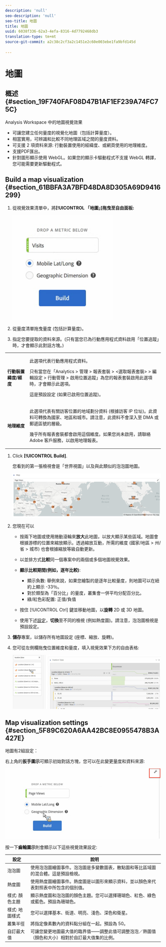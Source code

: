 ```yaml
---
description: 'null'
seo-description: 'null'
seo-title: 地圖
title: 地圖
uuid: 6038f336-62a3-4efa-8316-4d7792468db3
translation-type: tm+mt
source-git-commit: a2c38c2cf3a2c1451e2c60e003ebe1fa9bfd145d

---
```



# 地圖

## 概述 {#section_19F740FAF08D47B1AF1EF239A74FC75C}

Analysis Workspace 中的地圖視覺效果

* 可讓您建立任何量度的視覺化地圖（包括計算量度）。
* 相當實用，可辨識和比較不同地理區域之間的量度資料。
* 可支援 2 項資料來源: 行動裝置使用的經緯度、或網頁使用的地理維度。
* 支援PDF匯出。
* 針對圖形顯示使用 WebGL。如果您的顯示卡驅動程式不支援 WebGL 轉譯，您可能需要更新驅動程式。

## Build a map visualization {#section_61BBFA3A7BFD48DA8D305A69D9416299}

1. 從視覺效果清單中，將&#x200B;**[!UICONTROL 「地圖」]拖曳至自由面板:**

   ![](assets/map-viz1.png)

1. 從量度清單拖曳量度 (包括計算量度)。
1. 指定您要提取的資料來源。(只有當您已為行動應用程式資料啟用「位置追蹤」時，才會顯示此對話方塊。)

<table id="table_CD54B433464B4282A7524FB187016C47"> 
 <tbody> 
  <tr> 
   <td colname="col1"> <p><b>行動裝置緯度/經度</b> </p> </td> 
   <td colname="col2"> <p>此選項代表行動應用程式資料。 </p> <p>只有當您在<span class="ignoretag"><span class="uicontrol">「Analytics</span> &gt; <span class="uicontrol">管理</span> &gt; <span class="uicontrol">報表套裝</span> &gt; <span class="uicontrol">&lt;選取報表套裝&gt;</span> &gt; <span class="uicontrol">編輯設定</span> &gt; <span class="uicontrol">行動管理</span> &gt; <span class="uicontrol">啟用位置追蹤」</span></span>為您的報表套裝啟用此選項時，才會顯示此選項。 </p> <p>這是預設設定 (如果已啟用位置追蹤)。 </p> </td> 
  </tr> 
  <tr> 
   <td colname="col1"> <p><b>地理維度</b> </p> </td> 
   <td colname="col2"> <p>此選項代表有關訪客位置的地域劃分資料 (根據訪客 IP 位址)。此資料可轉換為國家、地區和城市。請注意，此資料不會深入至 DMA 或郵遞區號的層級。 </p> <p>幾乎所有報表套裝都會啟用這個維度。如果您尚未啟用，請聯絡 Adobe 客戶服務，以啟用地理報表。 </p> </td> 
  </tr> 
 </tbody> 
</table>

1. Click **[!UICONTROL Build]**.

   您看到的第一張檢視會是「世界視圖」以及與此類似的泡泡圖地圖。

   ![](assets/bubble-world-view.png)

1. 您現在可以

   * 按兩下地圖或使用捲動滾輪來&#x200B;**放大**&#x200B;此地圖，以放大顯示某些區域。地圖會根據游標的位置來縮放顯示。透過縮放互動，所需的維度 (國家/地區 &gt; 州/省 &gt; 城市) 也會根據縮放等級自動更新。
   * 以並排方式&#x200B;**比較**&#x200B;同一個專案中的兩個或多個地圖視覺效果。
   * **顯示比較期間(例如，逐年比較)**:

      * 顯示負數: 舉例來說，如果您繪製的是逐年比較量度，則地圖可以在紐約上顯示 -33％。
      * 對於類型為「百分比」的量度，叢集會一併平均分配百分比。
      * 綠/紅色彩配置: 正值/負值
   * 按住 [!UICONTROL Ctrl] 鍵並移動地圖，以&#x200B;**旋轉** 2D 或 3D 地圖。

   * 使用下述[設定](../../../analyze/analysis-workspace/visualizations/map-visualization.md#section_5F89C620A6AA42BC8E0955478B3A427E)，**切換**&#x200B;至不同的檢視 (例如熱度圖)。請注意，泡泡圖檢視是預設設定。


1. **儲存**&#x200B;專案，以儲存所有地圖設定 (座標、縮放、旋轉)。
1. 您可從左側欄拖曳位置維度和量度，填入視覺效果下方的自由表格:

   ![](assets/location-dimensions.png)

## Map visualization settings {#section_5F89C620A6AA42BC8E0955478B3A427E}

地圖有2組設定：

右上角的&#x200B;**扳手圖示**&#x200B;可顯示初始對話方塊，您可以在此變更量度和資料來源:

![](assets/map-wrench.png)

按一下&#x200B;**齒輪圖示**&#x200B;則會顯示以下這些視覺效果設定:

| 設定 | 說明 |
|--- |--- |
| 泡泡圖 | 使用泡泡圖繪圖事件。泡泡圖是多變數圖表，散點圖和等比區域圖的混合體。這是預設檢視。 |
| 熱度圖 | 使用熱度圖繪圖事件。熱度圖是以圖形來顯示資料，並以顏色來代表對照表中所包含的個別值。 |
| 樣式: 顏色主題 | 顯示熱度圖和泡泡圖的顏色主題。您可以選擇珊瑚色、紅色、綠色或藍色。預設為珊瑚色。 |
| 樣式: 地圖樣式 | 您可以選擇基本、街道、明亮、淺色、深色和衛星。 |
| 叢集半徑 | 將指定像素數內的資料點分組在一起。預設為 50。 |
| 自訂最大值 | 可讓您變更地圖最大值的臨界值——調整此值可調整泡泡／熱圖值（顏色和大小）相對於自訂最大值集的比例。 |